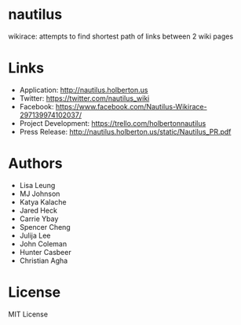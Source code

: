 # nautilus

wikirace: attempts to find shortest path of links between 2 wiki pages

# Links

* Application: http://nautilus.holberton.us
* Twitter: https://twitter.com/nautilus_wiki
* Facebook: https://www.facebook.com/Nautilus-Wikirace-297139974102037/
* Project Development: https://trello.com/holbertonnautilus
* Press Release: http://nautilus.holberton.us/static/Nautilus_PR.pdf

# Authors

* Lisa Leung
* MJ Johnson
* Katya Kalache
* Jared Heck
* Carrie Ybay
* Spencer Cheng
* Julija Lee
* John Coleman
* Hunter Casbeer
* Christian Agha

# License

MIT License